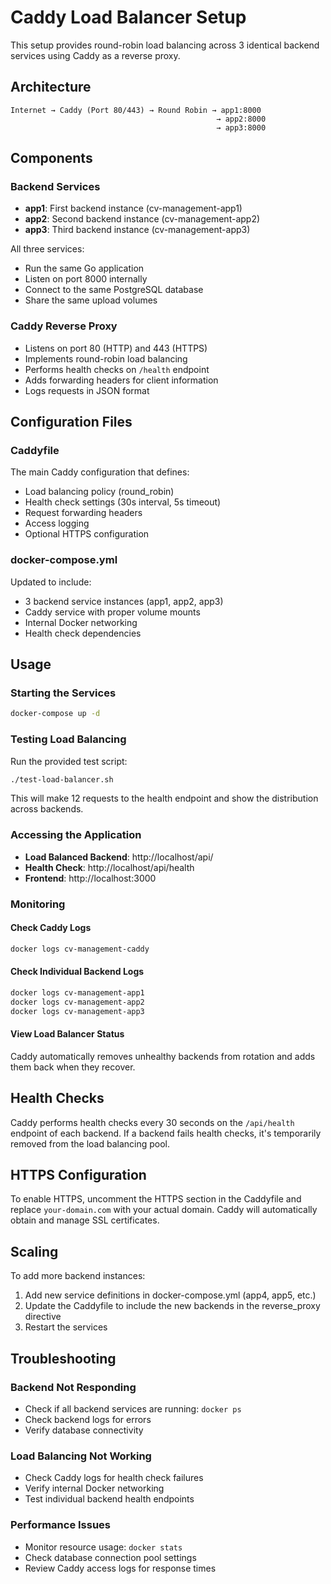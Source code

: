 # Caddy Load Balancer Setup

This setup provides round-robin load balancing across 3 identical backend services using Caddy as a reverse proxy.

## Architecture

```
Internet → Caddy (Port 80/443) → Round Robin → app1:8000
                                              → app2:8000  
                                              → app3:8000
```

## Components

### Backend Services
- **app1**: First backend instance (cv-management-app1)
- **app2**: Second backend instance (cv-management-app2)  
- **app3**: Third backend instance (cv-management-app3)

All three services:
- Run the same Go application
- Listen on port 8000 internally
- Connect to the same PostgreSQL database
- Share the same upload volumes

### Caddy Reverse Proxy
- Listens on port 80 (HTTP) and 443 (HTTPS)
- Implements round-robin load balancing
- Performs health checks on `/health` endpoint
- Adds forwarding headers for client information
- Logs requests in JSON format

## Configuration Files

### Caddyfile
The main Caddy configuration that defines:
- Load balancing policy (round_robin)
- Health check settings (30s interval, 5s timeout)
- Request forwarding headers
- Access logging
- Optional HTTPS configuration

### docker-compose.yml
Updated to include:
- 3 backend service instances (app1, app2, app3)
- Caddy service with proper volume mounts
- Internal Docker networking
- Health check dependencies

## Usage

### Starting the Services
```bash
docker-compose up -d
```

### Testing Load Balancing
Run the provided test script:
```bash
./test-load-balancer.sh
```

This will make 12 requests to the health endpoint and show the distribution across backends.

### Accessing the Application
- **Load Balanced Backend**: http://localhost/api/
- **Health Check**: http://localhost/api/health
- **Frontend**: http://localhost:3000

### Monitoring

#### Check Caddy Logs
```bash
docker logs cv-management-caddy
```

#### Check Individual Backend Logs
```bash
docker logs cv-management-app1
docker logs cv-management-app2
docker logs cv-management-app3
```

#### View Load Balancer Status
Caddy automatically removes unhealthy backends from rotation and adds them back when they recover.

## Health Checks

Caddy performs health checks every 30 seconds on the `/api/health` endpoint of each backend. If a backend fails health checks, it's temporarily removed from the load balancing pool.

## HTTPS Configuration

To enable HTTPS, uncomment the HTTPS section in the Caddyfile and replace `your-domain.com` with your actual domain. Caddy will automatically obtain and manage SSL certificates.

## Scaling

To add more backend instances:
1. Add new service definitions in docker-compose.yml (app4, app5, etc.)
2. Update the Caddyfile to include the new backends in the reverse_proxy directive
3. Restart the services

## Troubleshooting

### Backend Not Responding
- Check if all backend services are running: `docker ps`
- Check backend logs for errors
- Verify database connectivity

### Load Balancing Not Working
- Check Caddy logs for health check failures
- Verify internal Docker networking
- Test individual backend health endpoints

### Performance Issues
- Monitor resource usage: `docker stats`
- Check database connection pool settings
- Review Caddy access logs for response times
